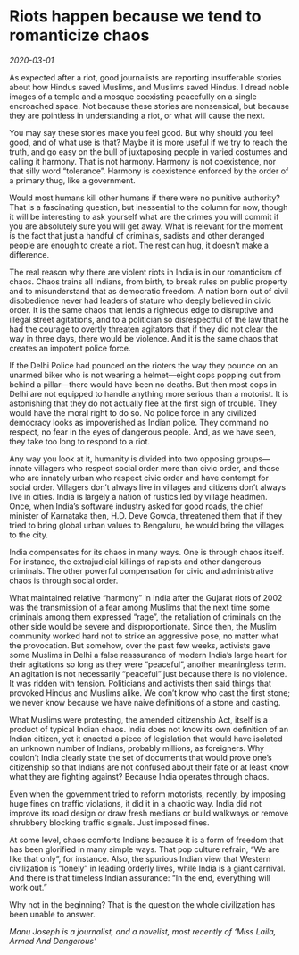 # Riots happen because we tend to romanticize chaos

*2020-03-01*

As expected after a riot, good journalists are reporting insufferable
stories about how Hindus saved Muslims, and Muslims saved Hindus. I
dread noble images of a temple and a mosque coexisting peacefully on a
single encroached space. Not because these stories are nonsensical, but
because they are pointless in understanding a riot, or what will cause
the next.

You may say these stories make you feel good. But why should you feel
good, and of what use is that? Maybe it is more useful if we try to
reach the truth, and go easy on the bull of juxtaposing people in varied
costumes and calling it harmony. That is not harmony. Harmony is not
coexistence, nor that silly word “tolerance”. Harmony is coexistence
enforced by the order of a primary thug, like a government.

Would most humans kill other humans if there were no punitive authority?
That is a fascinating question, but inessential to the column for now,
though it will be interesting to ask yourself what are the crimes you
will commit if you are absolutely sure you will get away. What is
relevant for the moment is the fact that just a handful of criminals,
sadists and other deranged people are enough to create a riot. The rest
can hug, it doesn’t make a difference.

The real reason why there are violent riots in India is in our
romanticism of chaos. Chaos trains all Indians, from birth, to break
rules on public property and to misunderstand that as democratic
freedom. A nation born out of civil disobedience never had leaders of
stature who deeply believed in civic order. It is the same chaos that
lends a righteous edge to disruptive and illegal street agitations, and
to a politician so disrespectful of the law that he had the courage to
overtly threaten agitators that if they did not clear the way in three
days, there would be violence. And it is the same chaos that creates an
impotent police force.

If the Delhi Police had pounced on the rioters the way they pounce on an
unarmed biker who is not wearing a helmet—eight cops popping out from
behind a pillar—there would have been no deaths. But then most cops in
Delhi are not equipped to handle anything more serious than a motorist.
It is astonishing that they do not actually flee at the first sign of
trouble. They would have the moral right to do so. No police force in
any civilized democracy looks as impoverished as Indian police. They
command no respect, no fear in the eyes of dangerous people. And, as we
have seen, they take too long to respond to a riot.

Any way you look at it, humanity is divided into two opposing
groups—innate villagers who respect social order more than civic order,
and those who are innately urban who respect civic order and have
contempt for social order. Villagers don’t always live in villages and
citizens don’t always live in cities. India is largely a nation of
rustics led by village headmen. Once, when India’s software industry
asked for good roads, the chief minister of Karnataka then, H.D. Deve
Gowda, threatened them that if they tried to bring global urban values
to Bengaluru, he would bring the villages to the city.

India compensates for its chaos in many ways. One is through chaos
itself. For instance, the extrajudicial killings of rapists and other
dangerous criminals. The other powerful compensation for civic and
administrative chaos is through social order.

What maintained relative “harmony” in India after the Gujarat riots of
2002 was the transmission of a fear among Muslims that the next time
some criminals among them expressed “rage”, the retaliation of criminals
on the other side would be severe and disproportionate. Since then, the
Muslim community worked hard not to strike an aggressive pose, no matter
what the provocation. But somehow, over the past few weeks, activists
gave some Muslims in Delhi a false reassurance of modern India’s large
heart for their agitations so long as they were “peaceful”, another
meaningless term. An agitation is not necessarily “peaceful” just
because there is no violence. It was ridden with tension. Politicians
and activists then said things that provoked Hindus and Muslims alike.
We don’t know who cast the first stone; we never know because we have
naive definitions of a stone and casting.

What Muslims were protesting, the amended citizenship Act, itself is a
product of typical Indian chaos. India does not know its own definition
of an Indian citizen, yet it enacted a piece of legislation that would
have isolated an unknown number of Indians, probably millions, as
foreigners. Why couldn’t India clearly state the set of documents that
would prove one’s citizenship so that Indians are not confused about
their fate or at least know what they are fighting against? Because
India operates through chaos.

Even when the government tried to reform motorists, recently, by
imposing huge fines on traffic violations, it did it in a chaotic way.
India did not improve its road design or draw fresh medians or build
walkways or remove shrubbery blocking traffic signals. Just imposed
fines.

At some level, chaos comforts Indians because it is a form of freedom
that has been glorified in many simple ways. That pop culture refrain,
“We are like that only”, for instance. Also, the spurious Indian view
that Western civilization is “lonely” in leading orderly lives, while
India is a giant carnival. And there is that timeless Indian assurance:
“In the end, everything will work out.”

Why not in the beginning? That is the question the whole civilization
has been unable to answer.

*Manu Joseph is a journalist, and a novelist, most recently of ‘Miss
Laila, Armed And Dangerous’*
